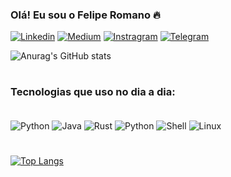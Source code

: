 ### Olá! Eu sou o Felipe Romano 🔥

[![Linkedin](https://img.shields.io/badge/LinkedIn-0077B5?style=for-the-badge&logo=linkedin&logoColor=white)](https://www.linkedin.com/in/02f3l1p3-r0m4n02/)
[![Medium](https://img.shields.io/badge/Medium-12100E?style=for-the-badge&logo=medium&logoColor=white)](https://medium.com/@feliperomano_27022) 
[![Instragram](https://img.shields.io/badge/Instagram-E4405F?style=for-the-badge&logo=instagram&logoColor=white)](https://www.instagram.com/felipe_romano02/)
[![Telegram](https://img.shields.io/badge/Telegram-2CA5E0?style=for-the-badge&logo=telegram&logoColor=white)]()

![Anurag's GitHub stats](https://github-readme-stats.vercel.app/api?username=MachineCase&show_icons=true&theme=transparent)

#

### Tecnologias que uso no dia a dia:
<div stile="display: inline_block"><br/>
  <img align="center" alt="Python" src="https://img.shields.io/badge/Python-14354C?style=for-the-badge&logo=python&logoColor=white" />
   <img align="center" alt="Java" src="https://img.shields.io/badge/Java-ED8B00?style=for-the-badge&logo=java&logoColor=white" />
   <img align="center" alt="Rust" src="https://img.shields.io/badge/Rust-000000?style=for-the-badge&logo=rust&logoColor=white" />
   <img align="center" alt="Python" src="https://img.shields.io/badge/JavaScript-F7DF1E?style=for-the-badge&logo=javascript&logoColor=black" />
  <img align="center" alt="Shell" src="https://img.shields.io/badge/Shell_Script-121011?style=for-the-badge&logo=gnu-bash&logoColor=white" />
  <img align="center" alt="Linux" src="https://img.shields.io/badge/Linux-FCC624?style=for-the-badge&logo=linux&logoColor=black" />


# 
[![Top Langs](https://github-readme-stats.vercel.app/api/top-langs/?username=MachineCase&layout=compact)](https://github.com/anuraghazra/github-readme-stats)
